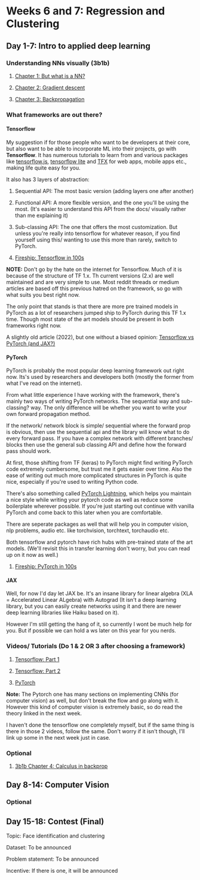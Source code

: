 # Weeks 6 and 7: Regression and Clustering

## Day 1-7: Intro to applied deep learning

### Understanding NNs visually (3b1b)

1. [Chapter 1: But what is a NN?](https://www.youtube.com/watch?v=aircAruvnKk)

2. [Chapter 2: Gradient descent](https://www.youtube.com/watch?v=IHZwWFHWa-w)

3. [Chapter 3: Backpropagation](https://www.youtube.com/watch?v=Ilg3gGewQ5U)

### What frameworks are out there?

#### Tensorflow

My suggestion if for those people who want to be developers at their core, but also want to be able to incorporate ML into their projects, go with **Tensorflow**. It has numerous tutorials to learn from and various packages like [tensorflow.js](https://www.tensorflow.org/js), [tensorflow lite](https://www.tensorflow.org/lite) and [TFX](https://www.tensorflow.org/tfx) for web apps, mobile apps etc., making life quite easy for you.

It also has 3 layers of abstraction:

1. Sequential API: The most basic version (adding layers one after another)

2. Functional API: A more flexible version, and the one you'll be using the most. (It's easier to understand this API from the docs/ visually rather than me explaining it)

3. Sub-classing API: The one that offers the most customization. But unless you're really into tensorflow for whatever reason, if you find yourself using this/ wanting to use this more than rarely, switch to PyTorch.

4. [Fireship: Tensorflow in 100s](https://www.youtube.com/watch?v=i8NETqtGHms)

**NOTE:** Don't go by the hate on the internet for Tensorflow. Much of it is because of the structure of TF 1.x. Th current versions (2.x) are well maintained and are very simple to use. Most reddit threads or medium articles are based off this previous hatred on the framework, so go with what suits you best right now.

The only point that stands is that there are more pre trained models in PyTorch as a lot of researchers jumped ship to PyTorch during this TF 1.x time. Though most state of the art models should be present in both frameworks right now.

A slightly old article (2022), but one without a biased opinion: [Tensorflow vs PyTorch (and JAX?)](https://www.assemblyai.com/blog/pytorch-vs-tensorflow-in-2023/)

#### PyTorch

PyTorch is probably the most popular deep learning framework out right now. Its's used by researchers and developers both (mostly the former from what I've read on the internet).

From what little experience I have working with the framework, there's mainly two ways of writing PyTorch networks. The sequential way and sub-classing? way. The only difference will be whether you want to write your own forward propagation method.

If the network/ network block is simple/ sequential where the forward prop is obvious, then use the sequential api and the library will know what to do every forward pass. If you have a complex network with different branches/ blocks then use the general sub classing API and define how the forward pass should work.

At first, those shifting from TF (keras) to PyTorch might find writing PyTorch code extremely cumbersome, but trust me it gets easier over time. Also the ease of writing out much more complicated structures in PyTorch is quite nice, especially if you're used to writing Python code.

There's also something called [PyTorch Lightning](https://lightning.ai/docs/pytorch/stable/), which helps you maintain a nice style while writing your pytorch code as well as reduce some boilerplate wherever possible. If you're just starting out continue with vanilla PyTorch and come back to this later when you are comfortable.

There are seperate packages as well that will help you in computer vision, nlp problems, audio etc. like torchvision, torchtext, torchaudio etc.

Both tensorflow and pytorch have rich hubs with pre-trained state of the art models. (We'll revisit this in transfer learning don't worry, but you can read up on it now as well.)

1. [Fireship: PyTorch in 100s](https://www.youtube.com/watch?v=ORMx45xqWkA)

#### JAX

Well, for now I'd day let JAX be. It's an insane library for linear algebra (XLA = Accelerated Linear ALgebra) with Autograd (It isn't a deep learning library, but you can easily create networks using it and there are newer deep learning libraries like Haiku based on it).

However I'm still getting the hang of it, so currently I wont be much help for you. But if possible we can hold a ws later on this year for you nerds.

### Videos/ Tutorials (Do 1 & 2 OR 3 after choosing a framework)

1. [Tensorflow: Part 1](https://www.youtube.com/watch?v=tpCFfeUEGs8)

2. [Tensorflow: Part 2](https://www.youtube.com/watch?v=ZUKz4125WNI&list=RDLVtpCFfeUEGs8&index=2)

3. [PyTorch](https://www.youtube.com/watch?v=Z_ikDlimN6A)

**Note:** The Pytorch one has many sections on implementing CNNs (for computer vision) as well, but don't break the flow and go along with it. However this kind of computer vision is extremely basic, so do read the theory linked in the next week.

I haven't done the tensorflow one completely myself, but if the same thing is there in those 2 videos, follow the same. Don't worry if it isn't though, I'll link up some in the next week just in case.

### Optional

1. [3b1b Chapter 4: Calculus in backprop](https://www.youtube.com/watch?v=tIeHLnjs5U8)

## Day 8-14: Computer Vision

### Optional

## Day 15-18: Contest (Final)

Topic: Face identification and clustering

Dataset: To be announced

Problem statement: To be announced

Incentive: If there is one, it will be announced
